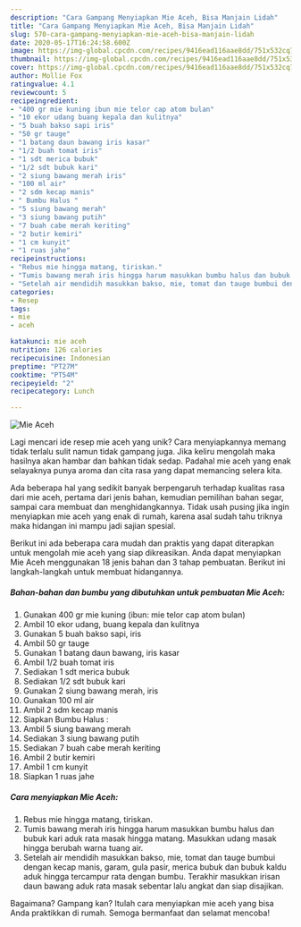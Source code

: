 ```yaml
---
description: "Cara Gampang Menyiapkan Mie Aceh, Bisa Manjain Lidah"
title: "Cara Gampang Menyiapkan Mie Aceh, Bisa Manjain Lidah"
slug: 570-cara-gampang-menyiapkan-mie-aceh-bisa-manjain-lidah
date: 2020-05-17T16:24:58.600Z
image: https://img-global.cpcdn.com/recipes/9416ead116aae8dd/751x532cq70/mie-aceh-foto-resep-utama.jpg
thumbnail: https://img-global.cpcdn.com/recipes/9416ead116aae8dd/751x532cq70/mie-aceh-foto-resep-utama.jpg
cover: https://img-global.cpcdn.com/recipes/9416ead116aae8dd/751x532cq70/mie-aceh-foto-resep-utama.jpg
author: Mollie Fox
ratingvalue: 4.1
reviewcount: 5
recipeingredient:
- "400 gr mie kuning ibun mie telor cap atom bulan"
- "10 ekor udang buang kepala dan kulitnya"
- "5 buah bakso sapi iris"
- "50 gr tauge"
- "1 batang daun bawang iris kasar"
- "1/2 buah tomat iris"
- "1 sdt merica bubuk"
- "1/2 sdt bubuk kari"
- "2 siung bawang merah iris"
- "100 ml air"
- "2 sdm kecap manis"
- " Bumbu Halus "
- "5 siung bawang merah"
- "3 siung bawang putih"
- "7 buah cabe merah keriting"
- "2 butir kemiri"
- "1 cm kunyit"
- "1 ruas jahe"
recipeinstructions:
- "Rebus mie hingga matang, tiriskan."
- "Tumis bawang merah iris hingga harum masukkan bumbu halus dan bubuk kari aduk rata masak hingga matang. Masukkan udang masak hingga berubah warna tuang air."
- "Setelah air mendidih masukkan bakso, mie, tomat dan tauge bumbui dengan kecap manis, garam, gula pasir, merica bubuk dan bubuk kaldu aduk hingga tercampur rata dengan bumbu. Terakhir masukkan irisan daun bawang aduk rata masak sebentar lalu angkat dan siap disajikan."
categories:
- Resep
tags:
- mie
- aceh

katakunci: mie aceh 
nutrition: 126 calories
recipecuisine: Indonesian
preptime: "PT27M"
cooktime: "PT54M"
recipeyield: "2"
recipecategory: Lunch

---
```



![Mie Aceh](https://img-global.cpcdn.com/recipes/9416ead116aae8dd/751x532cq70/mie-aceh-foto-resep-utama.jpg)

Lagi mencari ide resep mie aceh yang unik? Cara menyiapkannya memang tidak terlalu sulit namun tidak gampang juga. Jika keliru mengolah maka hasilnya akan hambar dan bahkan tidak sedap. Padahal mie aceh yang enak selayaknya punya aroma dan cita rasa yang dapat memancing selera kita.

Ada beberapa hal yang sedikit banyak berpengaruh terhadap kualitas rasa dari mie aceh, pertama dari jenis bahan, kemudian pemilihan bahan segar, sampai cara membuat dan menghidangkannya. Tidak usah pusing jika ingin menyiapkan mie aceh yang enak di rumah, karena asal sudah tahu triknya maka hidangan ini mampu jadi sajian spesial.




Berikut ini ada beberapa cara mudah dan praktis yang dapat diterapkan untuk mengolah mie aceh yang siap dikreasikan. Anda dapat menyiapkan Mie Aceh menggunakan 18 jenis bahan dan 3 tahap pembuatan. Berikut ini langkah-langkah untuk membuat hidangannya.

<!--inarticleads1-->

##### Bahan-bahan dan bumbu yang dibutuhkan untuk pembuatan Mie Aceh:

1. Gunakan 400 gr mie kuning (ibun: mie telor cap atom bulan)
1. Ambil 10 ekor udang, buang kepala dan kulitnya
1. Gunakan 5 buah bakso sapi, iris
1. Ambil 50 gr tauge
1. Gunakan 1 batang daun bawang, iris kasar
1. Ambil 1/2 buah tomat iris
1. Sediakan 1 sdt merica bubuk
1. Sediakan 1/2 sdt bubuk kari
1. Gunakan 2 siung bawang merah, iris
1. Gunakan 100 ml air
1. Ambil 2 sdm kecap manis
1. Siapkan  Bumbu Halus :
1. Ambil 5 siung bawang merah
1. Sediakan 3 siung bawang putih
1. Sediakan 7 buah cabe merah keriting
1. Ambil 2 butir kemiri
1. Ambil 1 cm kunyit
1. Siapkan 1 ruas jahe




<!--inarticleads2-->

##### Cara menyiapkan Mie Aceh:

1. Rebus mie hingga matang, tiriskan.
1. Tumis bawang merah iris hingga harum masukkan bumbu halus dan bubuk kari aduk rata masak hingga matang. Masukkan udang masak hingga berubah warna tuang air.
1. Setelah air mendidih masukkan bakso, mie, tomat dan tauge bumbui dengan kecap manis, garam, gula pasir, merica bubuk dan bubuk kaldu aduk hingga tercampur rata dengan bumbu. Terakhir masukkan irisan daun bawang aduk rata masak sebentar lalu angkat dan siap disajikan.




Bagaimana? Gampang kan? Itulah cara menyiapkan mie aceh yang bisa Anda praktikkan di rumah. Semoga bermanfaat dan selamat mencoba!
